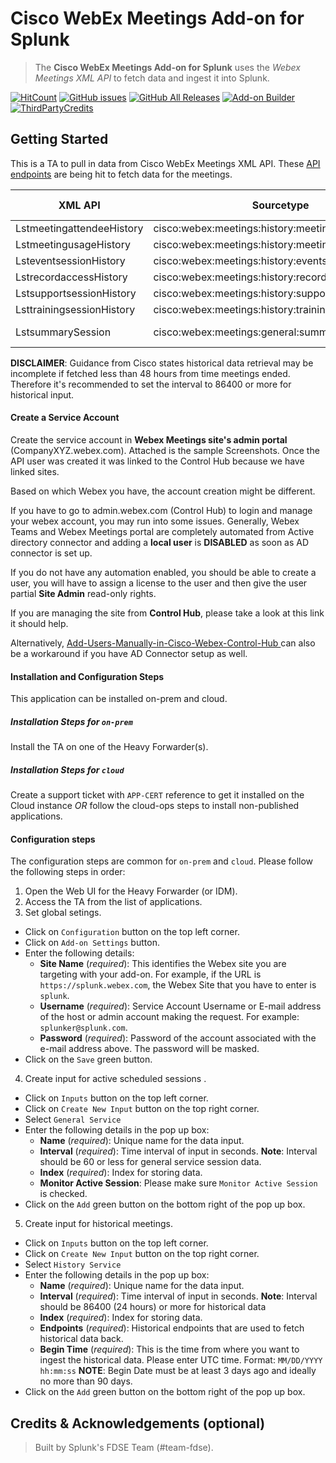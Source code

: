 # Cisco WebEx Meetings Add-on for Splunk

> The **Cisco WebEx Meetings Add-on for Splunk** uses the _Webex Meetings XML API_ to fetch data and ingest it into Splunk.

[![HitCount](http://hits.dwyl.com/splunk/ta-webex-meetings-add-on-for-splunk.svg)](https://github.com/splunk/ta-webex-meetings-add-on-for-splunk/releases)
[![GitHub issues](https://img.shields.io/github/issues/splunk/ta-webex-meetings-add-on-for-splunk?label=issues&color=informational)](https://github.com/splunk/ta-webex-meetings-add-on-for-splunk/issues)
[![GitHub All Releases](https://img.shields.io/github/downloads/splunk/ta-webex-meetings-add-on-for-splunk/total?label=download&logo=github&style=flat-square&color=important)](https://github.com/splunk/ta-webex-meetings-add-on-for-splunk/releases)
[![Add-on Builder](https://img.shields.io/badge/built%20with-%20Python%203-ff69b4.svg)](https://docs.splunk.com/Documentation/AddonBuilder/3.0.1/UserGuide/Whatsnew)
[![ThirdPartyCredits](https://img.shields.io/badge/Thirdparty%20Credits-Addon%20Builder-purple.svg)](https://docs.splunk.com/Documentation/AddonBuilder/3.0.1/UserGuide/Thirdpartysoftwarecredits)


## Getting Started
This is a TA to pull in data from Cisco WebEx Meetings XML API.
These [API endpoints](https://developer.cisco.com/docs/webex-xml-api-reference-guide/#!lstmeetingusagehistory) are being hit to fetch data for the meetings.

| XML API                   | Sourcetype                                          | Splunk Time Field | Type            | Recommended Interval |
|---------------------------|-----------------------------------------------------|-------------------|-----------------|----------------------|
| LstmeetingattendeeHistory | cisco:webex:meetings:history:meetingattendeehistory | joinTime          | Historical      | >= 86400             |
| LstmeetingusageHistory    | cisco:webex:meetings:history:meetingusagehistory    | meetingStartTime  | Historical      | >= 86400             |
| LsteventsessionHistory    | cisco:webex:meetings:history:eventsessionhistory    | sessionStartTime  | Historical      | >= 86400             |
| LstrecordaccessHistory    | cisco:webex:meetings:history:recordaccesshistory    | creationTime      | Historical      | >= 86400             |
| LstsupportsessionHistory  | cisco:webex:meetings:history:supportsessionhistory  | sessionStartTime  | Historical      | >= 86400             |
| LsttrainingsessionHistory | cisco:webex:meetings:history:trainingsessionhistory | sessionStartTime  | Historical      | >= 86400             |
| LstsummarySession         | cisco:webex:meetings:general:summarysession         | actualStartTime   | Active Sessions | <= 60                |


**DISCLAIMER**: Guidance from Cisco states historical data retrieval may be incomplete if fetched less than 48 hours from time meetings ended. Therefore it's recommended to set the interval to 86400 or more for historical input.

#### Create a Service Account

Create the service account in **Webex Meetings site's admin portal** (CompanyXYZ.webex.com).  Attached is the sample Screenshots.  Once the API user was created it was linked to the Control Hub because we have linked sites.

Based on which Webex you have, the account creation might be different.

If you have to go to admin.webex.com (Control Hub) to login and manage your webex account, you may run into some issues.  Generally, Webex Teams and Webex Meetings portal are completely automated from Active directory connector and adding a **local user** is **DISABLED** as soon as AD connector is set up.

If you do not have any automation enabled, you should be able to create a user, you will have to assign a license to the user and then give the user partial **Site Admin** read-only rights.

If you are managing the site from **Control Hub**, please take a look at this link it should help.

Alternatively, [Add-Users-Manually-in-Cisco-Webex-Control-Hub ](https://help.webex.com/en-us/v71ztb/Add-Users-Manually-in-Cisco-Webex-Control-Hub ) can also be a workaround if you have AD Connector setup as well.


#### Installation and Configuration Steps
This application can be installed on-prem and cloud.

##### Installation Steps for `on-prem`
Install the TA on one of the Heavy Forwarder(s).

##### Installation Steps for `cloud`
Create a support ticket with `APP-CERT` reference to get it installed on the Cloud instance *OR* follow the cloud-ops steps to install non-published applications.

#### Configuration steps
The configuration steps are common for `on-prem` and `cloud`. Please follow the following steps in order:
1. Open the Web UI for the Heavy Forwarder (or IDM).
2. Access the TA from the list of applications.
3. Set global setings.
- Click on `Configuration` button on the top left corner.
- Click on `Add-on Settings` button.
- Enter the following details:
  - **Site Name** (_required_): This identifies the Webex site you are targeting with your add-on. For example, if the URL is `https://splunk.webex.com`, the Webex Site that you have to enter is `splunk`.
  - **Username** (_required_): Service Account Username or E-mail address of the host or admin account making the request. For example: `splunker@splunk.com`.
  - **Password** (_required_): Password of the account associated with the e-mail address above. The password will be masked.
- Click on the `Save` green button.
4. Create input for active scheduled sessions .
- Click on `Inputs` button on the top left corner.
- Click on `Create New Input` button on the top right corner.
- Select `General Service`
- Enter the following details in the pop up box:
    - **Name** (_required_): Unique name for the data input.
    - **Interval** (_required_): Time interval of input in seconds. **Note**: Interval should be 60 or less for general service session data.
    - **Index** (_required_): Index for storing data.
    - **Monitor Active Session**: Please make sure `Monitor Active Session` is checked.
- Click on the `Add` green button on the bottom right of the pop up box.
 5. Create input for historical meetings.
 - Click on `Inputs` button on the top left corner.
 - Click on `Create New Input` button on the top right corner.
 - Select `History Service`
 - Enter the following details in the pop up box:
    - **Name** (_required_): Unique name for the data input.
    - **Interval** (_required_): Time interval of input in seconds. **Note**: Interval should be 86400 (24 hours) or more for historical data
    - **Index** (_required_): Index for storing data.
    - **Endpoints** (_required_): Historical endpoints that are used to fetch historical data back.
    - **Begin Time** (_required_): This is the time from where you want to ingest the historical data. Please enter UTC time. Format: `MM/DD/YYYY hh:mm:ss` **NOTE**: Begin Date must be at least 3 days ago and ideally no more than 90 days.
- Click on the `Add` green button on the bottom right of the pop up box.



## Credits & Acknowledgements (optional)
> Built by Splunk's FDSE Team (#team-fdse). 
